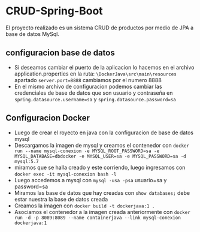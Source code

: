 # CRUD-Spring-Boot
El proyecto realizado es un sistema CRUD  de productos  por medio de JPA a base de datos MySql.

## configuracion base de datos
* Si deseamos cambiar el puerto de la aplicacion lo hacemos en el archivo application.properties en la ruta: `\DockerJava\src\main\resources` apartado `server.port=8888` cambiamos por el numero 8888
* En el mismo archivo de configuracion podemos cambiar las credenciales de base de datos que son usuario y contraseña en `spring.datasource.username=sa` y `spring.datasource.password=sa`
  
## Configuracion Docker

* Luego de crear el royecto en java con la configuracion de base de datos mysql  
* Descargamos la imagen de mysql y creamos el contenedor con `docker run --name mysql-conexion -e MYSQL_ROOT_PASSWORD=sa -e MYSQL_DATABASE=dbdocker -e MYSQL_USER=sa -e MYSQL_PASSWORD=sa -d mysql:5.7`
* miramos que se halla creado y este corriendo, luego ingresamos con `docker exec -it mysql-conexion bash -l`   
* Luego accedemos a mysql con `mysql -usa -psa` usuario=sa y password=sa   
* Miramos las base de datos que hay creadas con `show databases;` debe estar nuestra la base de datos creada 
* Creamos la imagen con `docker build -t dockerjava:1 .`
* Asociamos el contenedor a la imagen creada anteriormente con `docker run -d -p 8089:8089 --name containerjava --link mysql-conexion dockerjava:1`
